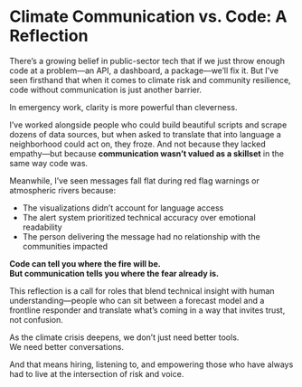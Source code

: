 # Climate Communication vs. Code: A Reflection

There’s a growing belief in public-sector tech that if we just throw enough code at a problem—an API, a dashboard, a package—we’ll fix it. But I’ve seen firsthand that when it comes to climate risk and community resilience, code without communication is just another barrier.

In emergency work, clarity is more powerful than cleverness.

I’ve worked alongside people who could build beautiful scripts and scrape dozens of data sources, but when asked to translate that into language a neighborhood could act on, they froze. And not because they lacked empathy—but because **communication wasn’t valued as a skillset** in the same way code was.

Meanwhile, I’ve seen messages fall flat during red flag warnings or atmospheric rivers because:
- The visualizations didn’t account for language access
- The alert system prioritized technical accuracy over emotional readability
- The person delivering the message had no relationship with the communities impacted

**Code can tell you where the fire will be.  
But communication tells you where the fear already is.**

This reflection is a call for roles that blend technical insight with human understanding—people who can sit between a forecast model and a frontline responder and translate what’s coming in a way that invites trust, not confusion.

As the climate crisis deepens, we don’t just need better tools.  
We need better conversations.

And that means hiring, listening to, and empowering those who have always had to live at the intersection of risk and voice.
